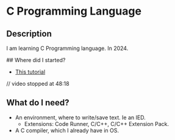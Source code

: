 # C Programming Language

## Description

I am learning C Programming language. In 2024.

## Where did I started?

- [This tutorial](https://www.youtube.com/watch?v=KJgsSFOSQv0&ab_channel=freeCodeCamp.org)

// video stopped at 48:18

## What do I need?

- An environment, where to write/save text. Ie an IED.
  - Extensions: Code Runner, C/C++, C/C++ Extension Pack.
- A C compiler, which I already have in OS.
